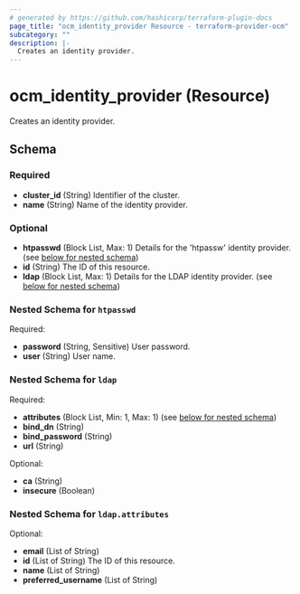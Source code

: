 ```yaml
---
# generated by https://github.com/hashicorp/terraform-plugin-docs
page_title: "ocm_identity_provider Resource - terraform-provider-ocm"
subcategory: ""
description: |-
  Creates an identity provider.
---
```


# ocm_identity_provider (Resource)

Creates an identity provider.



<!-- schema generated by tfplugindocs -->
## Schema

### Required

- **cluster_id** (String) Identifier of the cluster.
- **name** (String) Name of the identity provider.

### Optional

- **htpasswd** (Block List, Max: 1) Details for the 'htpassw' identity provider. (see [below for nested schema](#nestedblock--htpasswd))
- **id** (String) The ID of this resource.
- **ldap** (Block List, Max: 1) Details for the LDAP identity provider. (see [below for nested schema](#nestedblock--ldap))

<a id="nestedblock--htpasswd"></a>
### Nested Schema for `htpasswd`

Required:

- **password** (String, Sensitive) User password.
- **user** (String) User name.


<a id="nestedblock--ldap"></a>
### Nested Schema for `ldap`

Required:

- **attributes** (Block List, Min: 1, Max: 1) (see [below for nested schema](#nestedblock--ldap--attributes))
- **bind_dn** (String)
- **bind_password** (String)
- **url** (String)

Optional:

- **ca** (String)
- **insecure** (Boolean)

<a id="nestedblock--ldap--attributes"></a>
### Nested Schema for `ldap.attributes`

Optional:

- **email** (List of String)
- **id** (List of String) The ID of this resource.
- **name** (List of String)
- **preferred_username** (List of String)


